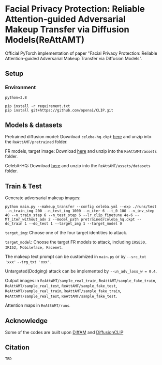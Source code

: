 #  Facial Privacy Protection: Reliable Attention-guided Adversarial Makeup Transfer via Diffusion Models(ReAttAMT)
Official PyTorch implementation of paper "Facial Privacy Protection: Reliable Attention-guided Adversarial Makeup Transfer via Diffusion Models".
## Setup
### Environment
```
python=3.8
```

```
pip install -r requirement.txt
pip install git+https://github.com/openai/CLIP.git
```
## Models & datasets
Pretrained diffusion model: Download `celeba-hq.ckpt` [here](https://drive.google.com/drive/folders/1L8caY-FVzp9razKMuAt37jCcgYh3fjVU) and unzip into the `ReAttAMT/pretrained` folder.

FR models, target image: Download [here](https://drive.google.com/file/d/1IKiWLv99eUbv3llpj-dOegF3O7FWW29J/view) and unzip into the `ReAttAMT/assets` folder.

CelebA-HQ: Download [here](https://drive.google.com/file/d/1badu11NqxGf6qM3PTTooQDJvQbejgbTv/view) and unzip into the `ReAttAMT/assets/datasets` folder.
## Train & Test
Generate adversarial makeup images:
```
python main.py --makeup_transfer --config celeba.yml --exp ./runs/test --n_train_img 200 --n_test_img 1000 --n_iter 6 --t_0 100 --n_inv_step 40 --n_train_step 6 --n_test_step 6 --lr_clip_finetune 4e-6 --MT_iter_without_adv 2 --model_path pretrained/celeba_hq.ckpt --do_train 1 --do_test 1 --target_img 1 --target_model 0
```
`target_img`: Choose one of the four target identities to attack.

`target_model`: Choose the target FR models to attack, including `IRSE50, IR152, Mobileface, Facenet`.

The makeup text prompt can be customized in `main.py` or by `--src_txt 'xxx'` `--trg_txt 'xxx'`.

Untargeted(Dodging) attack can be implemented by `--un_adv_loss_w = 0.4`.

Output images in `ReAttAMT/sample_real_train`, `ReAttAMT/sample_fake_train`, `ReAttAMT/sample_real_test`, `ReAttAMT/sample_fake_test`, `ReAttAMT/sample_real_train`, `ReAttAMT/sample_fake_train`, `ReAttAMT/sample_real_test`, `ReAttAMT/sample_fake_test`.

Attention maps in `ReAttAMT/runs`.

## Acknowledge
Some of the codes are built upon [DiffAM](https://github.com/HansSunY/DiffAM) and [DiffusionCLIP](https://github.com/gwang-kim/DiffusionCLIP)
## Citation
```
TBD
```
